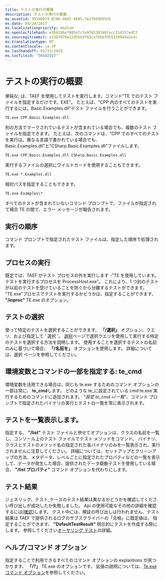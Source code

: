 ```yaml
---
title: テストの実行の概要
description: テストの実行の概要
ms.assetid: 3D58D074-DC06-4b01-9EB5-7A17E69D6935
ms.date: 04/20/2017
ms.localizationpriority: medium
ms.openlocfilehash: e3b6196e70854fc3a97653834bfecc154557edf2
ms.sourcegitcommit: a33b7978e22d5bb9f65ca7056f955319049a2e4c
ms.translationtype: MT
ms.contentlocale: ja-JP
ms.lasthandoff: 01/31/2019
ms.locfileid: "56582557"
---
```

# <a name="overview-of-executing-tests"></a>テストの実行の概要


単純な; は、TAEF を使用してテストを実行します。コマンド"TE でのテスト ファイルを指定するだけです。EXE"。 たとえば、"CPP 内のすべてのテストを実行するには。Basic.Examples.dll"テスト ファイルを行うことができます。

``` syntax
TE.exe CPP.Basic.Examples.dll
```

別の方法でマークされているテストが含まれている場合でも、複数のテスト ファイルを指定できます。 たとえば、次のコマンドは、"CPP でのすべてのテストを実行は。異なる言語で書かれている場合でも、Basic.Examples.dll"と"CSharp.Basic.Examples.dll"ファイルします。

``` syntax
TE.exe CPP.Basic.Examples.dll CSharp.Basic.Examples.dll
```

実行するファイルの選択にワイルドカードを使用することもできます。

``` syntax
TE.exe *.Examples.dll
```

相対パスを指定することもできます。

``` syntax
TE.exe Examples\*
```

すべてのテストが含まれていないコマンド プロンプトで、ファイルが指定されて場合 TE の間で、エラー メッセージが報告されます。

## <a name="span-idorderofexecutionspanspan-idorderofexecutionspanspan-idorderofexecutionspanorder-of-execution"></a><span id="Order_of_Execution"></span><span id="order_of_execution"></span><span id="ORDER_OF_EXECUTION"></span>実行の順序


コマンド プロンプトで指定されたテスト ファイルは、指定した順序で処理されます。

## <a name="span-idoutofprocessexecutionspanspan-idoutofprocessexecutionspanspan-idoutofprocessexecutionspanout-of-process-execution"></a><span id="OutOfProcessExecution"></span><span id="outofprocessexecution"></span><span id="OUTOFPROCESSEXECUTION"></span>プロセスの実行


既定では、TAEF がテスト プロセスの外を実行します -"TE を使用しています。テストを実行するプロセスを ProcessHost.exe"。 これにより、1 つ別のテストが以前のテストを受けていることを防ぐから分離するテストができます。 "TE.exe"プロセスでテストを実行するかどうかは、指定することができます、 **"/inproc"** TE.exe のオプション。

## <a name="span-idselectingtestsspanspan-idselectingtestsspanspan-idselectingtestsspanselecting-tests"></a><span id="Selecting_Tests"></span><span id="selecting_tests"></span><span id="SELECTING_TESTS"></span>テストの選択


使って特定のテストを選択することができます、 **「/選択」** オプション、クエリ、および指定して ' 選択 '。 [選択](selection.md)ページで選択クエリを使用して実行する特定のテストを選択する方法を説明します。 使用することを選択するテストの名前のみに基づいて場合、 **「/名前を」** オプションを使用します。 詳細については、選択 ページを参照してください。

## <a name="span-idspecifyingpartofcommandasenvironmentvariabletecmdspanspan-idspecifyingpartofcommandasenvironmentvariabletecmdspanspan-idspecifyingpartofcommandasenvironmentvariabletecmdspanspecifying-part-of-command-as-environment-variable-tecmd"></a><span id="Specifying_part_of_command_as_environment_variable__te_cmd"></span><span id="specifying_part_of_command_as_environment_variable__te_cmd"></span><span id="SPECIFYING_PART_OF_COMMAND_AS_ENVIRONMENT_VARIABLE__TE_CMD"></span>環境変数とコマンドの一部を指定する: **te\_cmd**


環境変数を活用できる場合は、同じも te.exe するためのコマンド オプションの一部は常に、 **te\_cmd**します。 どのような te\_に設定されている cmd te.exe 実行するためのコマンドに追加されます。 "*設定 te\_cmd =/一覧*"、コマンド プロンプトで指定されたバイナリの実行とテストの一覧を常に表示されます。

## <a name="span-idlistingtestsspanspan-idlistingtestsspanspan-idlistingtestsspanlisting-tests"></a><span id="Listing_Tests"></span><span id="listing_tests"></span><span id="LISTING_TESTS"></span>テストを一覧表示します。


指定する、 **"/list"** テスト ファイルと併せてオプションは、クラスの名前を一覧し、コンソール上のテスト ファイルでテスト メソッドをコマンド。 バイナリ、クラスとテストのメソッド名の指定された各バイナリのみを一覧表示され、実行されませんに注意してください。 詳細については、セットアップとクリーンアップの方法、メタデータ、レベルごとに指定されたプロパティなどの一覧を表示して、データが発生した場合、提供されたデータ駆動テストを使用している場合、 **"/list プロパティ"** コマンド オプションを代わりにします。

## <a name="span-idtestresultsspanspan-idtestresultsspanspan-idtestresultsspantest-results"></a><span id="Test_Results"></span><span id="test_results"></span><span id="TEST_RESULTS"></span>テスト結果


ジェネリック、テスト_ケースのテスト結果は異なるかどうかを確認してください呼び出しが成功したか失敗しました。 Api の使用可能なその他の詳細を確認するには[[確認]](verify.md)します。 テスト中には、検証の呼び出しは行われません、テスト結果は TAEF で提供されるログのサブスクライバーの「合格」に既定値は。 指定することができます、 **"DefaultTestResult"** 明示的にテストを作成する際にします。 参照してください[オーサリング テスト](authoring-tests.md)の詳細。

## <a name="span-idhelp-commandoptionsspanspan-idhelp-commandoptionsspanspan-idhelp-commandoptionsspanhelp---command-options"></a><span id="Help_-_Command_Options"></span><span id="help_-_command_options"></span><span id="HELP_-_COMMAND_OPTIONS"></span>ヘルプ/コマンド オプション


指定することで利用できるすべてのコマンド オプションの explantions が見つかります、 **「/?」** TE.exe のオプションです。 拡張の説明については、[Te.exe コマンド オプション](te-exe-command-line-parameters.md)を参照してください。

 

 





